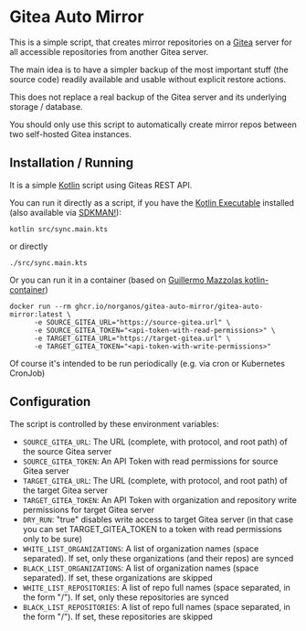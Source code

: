 # Gitea Auto Mirror

This is a simple script, that creates mirror repositories on a [Gitea](https://gitea.com) server for all 
accessible repositories from another Gitea server.

The main idea is to have a simpler backup of the most important stuff (the source code) readily available 
and usable without explicit restore actions.

This does not replace a real backup of the Gitea server and its underlying storage / database.

You should only use this script to automatically create mirror repos between two self-hosted Gitea instances.

## Installation / Running

It is a simple [Kotlin](https://kotlinlang.org) script using Giteas REST API.

You can run it directly as a script, if you have the [Kotlin Executable](https://github.com/Jetbrains/kotlin/releases/latest)
installed (also available via [SDKMAN!](https://sdkman.io)):

```shell
kotlin src/sync.main.kts
```

or directly

```shell
./src/sync.main.kts
```

Or you can run it in a container (based on [Guillermo Mazzolas kotlin-container](https://github.com/gmazzo/kotlin-container))

```shell
docker run --rm ghcr.io/norganos/gitea-auto-mirror/gitea-auto-mirror:latest \
      -e SOURCE_GITEA_URL="https://source-gitea.url" \
      -e SOURCE_GITEA_TOKEN="<api-token-with-read-permissions>" \
      -e TARGET_GITEA_URL="https://target-gitea.url" \
      -e TARGET_GITEA_TOKEN="<api-token-with-write-permissions>"
```

Of course it's intended to be run periodically (e.g. via cron or Kubernetes CronJob) 

## Configuration

The script is controlled by these environment variables:

- `SOURCE_GITEA_URL`: The URL (complete, with protocol, and root path) of the source Gitea server
- `SOURCE_GITEA_TOKEN`: An API Token with read permissions for source Gitea server
- `TARGET_GITEA_URL`: The URL (complete, with protocol, and root path) of the target Gitea server
- `TARGET_GITEA_TOKEN`: An API Token with organization and repository write permissions for target Gitea server
- `DRY_RUN`: "true" disables write access to target Gitea server (in that case you can set TARGET_GITEA_TOKEN to a token with read permissions only to be sure)
- `WHITE_LIST_ORGANIZATIONS`: A list of organization names (space separated). If set, only these organizations (and their repos) are synced 
- `BLACK_LIST_ORGANIZATIONS`: A list of organization names (space separated). If set, these organizations are skipped
- `WHITE_LIST_REPOSITORIES`: A list of repo full names (space separated, in the form "<org>/<repo>"). If set, only these repositories are synced
- `BLACK_LIST_REPOSITORIES`: A list of repo full names (space separated, in the form "<org>/<repo>"). If set, these repositories are skipped
